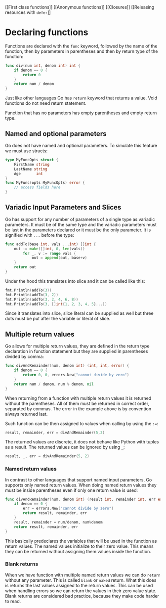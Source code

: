[[First class functions]]
[[Anonymous functions]]
[[Closures]]
[[Releasing resources with `defer`]]
# Declaring functions
Functions are declared with the `func` keyword, followed by the name of the function, then by parameters in parentheses and then by return type of the function:
```go
func div(num int, denom int) int {
	if denom == 0 {
		return 0
	}
	return num / denom
}
```
Just like other languages Go has `return` keyword that returns a value. Void functions do not need return statement.

Function that has no parameters has empty parentheses and empty return type.
## Named and optional parameters
Go does not have named and optional parameters. To simulate this feature we must use structs:
```go
type MyFuncOpts struct {
	FirstName string
	LastName string
	Age       int
}
func MyFunc(opts MyFuncOpts) error {
	// access fields here
}
```
## Variadic Input Parameters and Slices
Go has support for any number of parameters of a single type as variadic parameters. It must be of the same type and the variadic parameters must be last in the parameters declared or it must be the only parameter. It is signified with `...` before the type:
```go
func addTo(base int, vals ...int) []int {
	out := make([]int, 0, len(vals))
		for _, v := range vals {
			out = append(out, base+v)
	}
	return out
}
```
Under the hood this translates into slice and it can be called like this:
```go
fmt.Println(addTo(3))
fmt.Println(addTo(3, 2))
fmt.Println(addTo(3, 2, 4, 6, 8))
fmt.Println(addTo(3, []int{1, 2, 3, 4, 5}...))
```
Since it translates into slice, slice literal can be supplied as well but three dots must be put after the variable or literal of slice.
## Multiple return values
Go allows for multiple return values, they are defined in the return type declaration in function statement but they are supplied in parentheses divided by comma:
```go
func divAndRemainder(num, denom int) (int, int, error) {
	if denom == 0 {
		return 0, 0, errors.New("cannot divide by zero")
	}
	return num / denom, num % denom, nil
}
```
When returning from a function with multiple return values it is returned without the parentheses. All of them must be returned in correct order, separated by commas. The error in the example above is by convention always returned last.

Such function can be then assigned to values when calling by using the `:=`:
```go
result, remainder, err = divAndRemainder(5,2)
```
The returned values are discrete, it does not behave like Python with tuples as a result. The returned values can be ignored by using `_`:
```go
result, _, err = divAndRemainder(5, 2)
```
### Named return values
In contrast to other languages that support named input parameters, Go supports only named return values. When doing named return values they must be inside parentheses even if only one return value is used:
```go
func divAndRemainder(num, denom int) (result int, remainder int, err error) {
	if denom == 0 {
		err = errors.New("cannot divide by zero")
		return result, remainder, err
	}
	result, remainder = num/denom, num%denom
	return result, remainder, err
}
```
This basically predeclares the variables that will be used in the function as return values. The named values initialize to their zero value. This means they can be returned without assigning them values inside the function. 
### Blank returns
When we have function with multiple named return values we can do `return` without any parameter. This is called `blank` or `naked` return. What this does is returns the last values assigned to the return values. This can be used when handling errors so we can return the values in their zero value state. Blank returns are considered bad practice, because they make code harder to read.